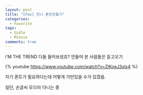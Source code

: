```yaml
---
layout: post
title: "[Fav] 민니 폰트만들기"
categories:
  - Favorite
tags:
  - Gidle
  - Minnie
comments: true
---
```


i'M THE TREND 다들 들어보셨죠?
안들어 본 사람들은 듣고오기

{% youtube https://www.youtube.com/watch?v=ZlKoeJ3xlx4 %}
<!-- <style>.embed-container { position: relative; padding-bottom: 56.25%; height: 0; overflow: hidden; max-width: 100%; height: auto; } .embed-container iframe, .embed-container object, .embed-container embed { position: absolute; top: 0; left: 0; width: 100%; height: 100%; }</style><div class='embed-container'><iframe src='http://www.youtube.com/embed/ZlKoeJ3xlx4' frameborder='0' allowfullscreen></iframe></div> -->


자기 폰트가 필요하다는데 어떻게 가만있을 수가 있겠음.

일단, 손글씨 모으러 다니는 중
